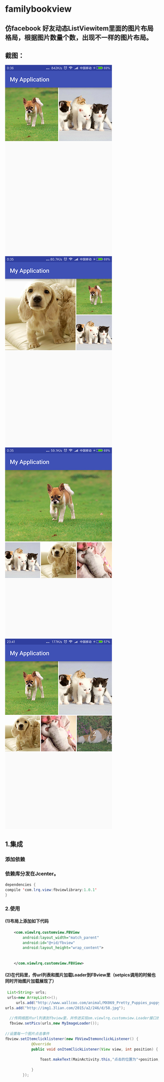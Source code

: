 # familybookview
## 仿facebook  好友动态ListViewitem里面的图片布局格局，根据图片数量个数，出现不一样的图片布局。

## 截图：
![image](https://github.com/joelan/familybookview/raw/master/screenshoot/Screenshot_2016-07-17-2.png)
![image](https://github.com/joelan/familybookview/raw/master/screenshoot/Screenshot_2016-07-17-3.png)
![image](https://github.com/joelan/familybookview/raw/master/screenshoot/Screenshot_2016-07-17_4.png)
![image](https://github.com/joelan/familybookview/raw/master/screenshoot/Screenshot_2016-07-16.png)

## 1.集成
### 添加依赖
### 依赖库分发在Jcenter。
```java
dependencies {
compile 'com.lrq.view:fbviewlibrary:1.0.1'
}
```

### 2.使用
#### (1)布局上添加如下代码
```xml
    <com.viewlrq.customview.FBView
        android:layout_width="match_parent"
        android:id="@+id/fbview"
        android:layout_height="wrap_content">


    </com.viewlrq.customview.FBView>
```
#### (2)在代码里，传url列表和图片加载Loader到FBview里（setpics调用的时候也同时开始图片加载展现了）
```java
 List<String> urls;
 urls=new ArrayList<>();
     urls.add("http://www.wallcoo.com/animal/MX069_Pretty_Puppies_puppy_garden_adventure/wallpapers/1920x1080/Garden_adventure_of_the_little_puppy_photos_pictures_puppy_MIL56021.jpg");
urls.add("http://img1.3lian.com/2015/a2/246/d/58.jpg");

  //传网络图片url列表到fbview里，并传进实现om.viewlrq.customview.Loader接口的类进行图片加载，具体实现参考Demo。
  fbview.setPics(urls,new MyImageLoader());

//设置每一个图片点击事件
fbview.setItemclicklistener(new FbViewItemonclickListener() {
            @Override
            public void onItemClickListener(View view, int position) {

                Toast.makeText(MainActivity.this,"点击的位置为"+position,Toast.LENGTH_SHORT).show();

            }
        });

```



